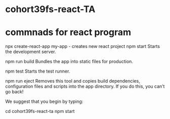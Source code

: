 # cohort39fs-react-TA

# commnads for react program

npx create-react-app my-app - creates new react project 
npm start
    Starts the development server.

  npm run build
    Bundles the app into static files for production.

  npm test
    Starts the test runner.

  npm run eject
    Removes this tool and copies build dependencies, configuration files
    and scripts into the app directory. If you do this, you can’t go back!

We suggest that you begin by typing:

  cd cohort39fs-react-ta
  npm start